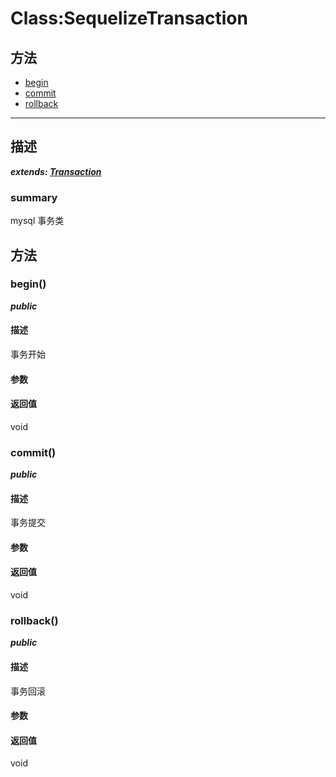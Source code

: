 # Class:SequelizeTransaction   
## 方法
+ [begin](#METHOD_begin)
+ [commit](#METHOD_commit)
+ [rollback](#METHOD_rollback)
---   
## 描述
   
***extends: [Transaction](#/webroute/api/Transaction)***   
### summary   
mysql 事务类  
   
## 方法   
### <a id="METHOD_begin">begin()</a>   
***public***   
#### 描述   
事务开始   
#### 参数   
#### 返回值   
void   
### <a id="METHOD_commit">commit()</a>   
***public***   
#### 描述   
事务提交   
#### 参数   
#### 返回值   
void   
### <a id="METHOD_rollback">rollback()</a>   
***public***   
#### 描述   
事务回滚   
#### 参数   
#### 返回值   
void   
